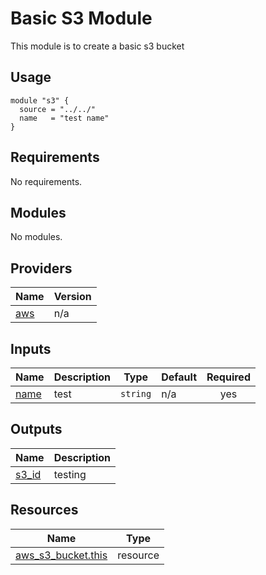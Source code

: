 <!-- BEGIN_TF_DOCS -->
# Basic S3 Module

This module is to create a basic s3 bucket

## Usage
```hcl
module "s3" {
  source = "../../"
  name   = "test name"
}
```

## Requirements

No requirements.

## Modules

No modules.

## Providers

| Name | Version |
|------|---------|
| <a name="provider_aws"></a> [aws](#provider\_aws) | n/a |

## Inputs

| Name | Description | Type | Default | Required |
|------|-------------|------|---------|:--------:|
| <a name="input_name"></a> [name](#input\_name) | test | `string` | n/a | yes |

## Outputs

| Name | Description |
|------|-------------|
| <a name="output_s3_id"></a> [s3\_id](#output\_s3\_id) | testing |

## Resources

| Name | Type |
|------|------|
| [aws_s3_bucket.this](https://registry.terraform.io/providers/hashicorp/aws/latest/docs/resources/s3_bucket) | resource |
<!-- END_TF_DOCS -->
